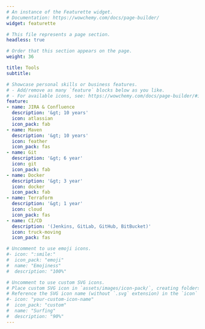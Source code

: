 ```yaml
---
# An instance of the Featurette widget.
# Documentation: https://wowchemy.com/docs/page-builder/
widget: featurette

# This file represents a page section.
headless: true

# Order that this section appears on the page.
weight: 36

title: Tools
subtitle:

# Showcase personal skills or business features.
# - Add/remove as many `feature` blocks below as you like.
# - For available icons, see: https://wowchemy.com/docs/page-builder/#icons
feature:
- name: JIRA & Confluence
  description: '&gt; 10 years'
  icon: atlassian
  icon_pack: fab
- name: Maven
  description: '&gt; 10 years'
  icon: feather
  icon_pack: fas
- name: Git
  description: '&gt; 6 year'
  icon: git
  icon_pack: fab
- name: Docker
  description: '&gt; 3 year'
  icon: docker
  icon_pack: fab
- name: Terraform
  description: '&gt; 1 year'
  icon: cloud
  icon_pack: fas
- name: CI/CD
  description: '(Jenkins, GitLab, GitHub, BitBucket)'
  icon: truck-moving
  icon_pack: fas

# Uncomment to use emoji icons.
#- icon: ":smile:"
#  icon_pack: "emoji"
#  name: "Emojiness"
#  description: "100%"  

# Uncomment to use custom SVG icons.
# Place custom SVG icon in `assets/images/icon-pack/`, creating folders if necessary.
# Reference the SVG icon name (without `.svg` extension) in the `icon` field.
#- icon: "your-custom-icon-name"
#  icon_pack: "custom"
#  name: "Surfing"
#  description: "90%"
---
```

